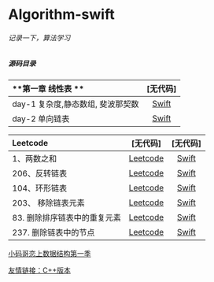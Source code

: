 Algorithm-swift
==


###### 记录一下，算法学习


##### 源码目录

| **第一章 线性表 ** | [无代码] | 
| :--- | :---: | 
| day-1 复杂度,静态数组, 斐波那契数 | [Swift](恋上数据结构/day1) 
| day-2 单向链表 | [Swift](恋上数据结构/day2) 



| **Leetcode** | [无代码] | [无代码] |
| :--- | :---: | :---: | 
| 1、两数之和 |[Leetcode](https://leetcode-cn.com/problems/two-sum)  |[Swift](LeetCode/) 
| 206、反转链表 |[Leetcode](https://leetcode-cn.com/problems/reverse-linked-list/)  |[Swift](LeetCode/) 
| 104、环形链表 |[Leetcode](https://leetcode-cn.com/problems/linked-list-cycle)  |[Swift](LeetCode/) 
| 203、 移除链表元素 |[Leetcode](https://leetcode-cn.com/problems/remove-linked-list-elements/submissions/)  |[Swift](LeetCode/) 
| 83. 删除排序链表中的重复元素 |[Leetcode](https://leetcode-cn.com/problems/remove-duplicates-from-sorted-list)  |[Swift](LeetCode/) 
|237. 删除链表中的节点 |[Leetcode](https://leetcode-cn.com/problems/delete-node-in-a-linked-list/)  |[Swift](LeetCode/) 





[小码哥恋上数据结构第一季](https://ke.qq.com/course/385223#term_id=100459236)

[友情链接：C++版本](https://github.com/BestiOSDev/MJ_DataStructures)


